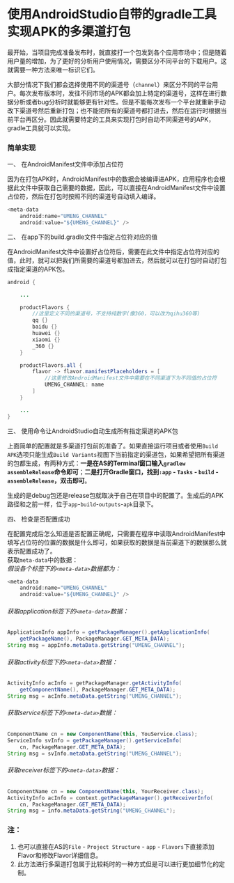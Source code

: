 # 使用AndroidStudio自带的gradle工具实现APK的多渠道打包
最开始，当项目完成准备发布时，就直接打一个包发到各个应用市场中；但是随着用户量的增加，为了更好的分析用户使用情况，需要区分不同平台的下载用户。这就需要一种方法来唯一标识它们。

大部分情况下我们都会选择使用不同的渠道号（`channel`）来区分不同的平台用户。每次发布版本时，发往不同市场的APK都会加上特定的渠道号，这样在进行数据分析或者bug分析时就能够更有针对性。但是不能每次发布一个平台就重新手动改下渠道号然后重新打包；也不能把所有的渠道号都打进去，然后在运行时根据当前平台再区分。因此就需要特定的工具来实现打包时自动不同渠道号的APK，gradle工具就可以实现。

### 简单实现
一、 在AndroidManifest文件中添加占位符

因为在打包APK时，AndroidManifest中的数据会被编译进APK，应用程序也会根据此文件中获取自己需要的数据，因此，可以直接在AndroidManifest文件中设置占位符，然后在打包时按照不同的渠道号自动填入编译。
```java
<meta-data
    android:name="UMENG_CHANNEL"
    android:value="${UMENG_CHANNEL}" />
```

二、 在app下的build.gradle文件中指定占位符对应的值

在AndroidManifest文件中设置好占位符后，需要在此文件中指定占位符对应的值，此时，就可以把我们所需要的渠道号都加进去，然后就可以在打包时自动打包成指定渠道的APK包。
```java
android {

	...

	productFlavors {
	    //这里定义不同的渠道号，不支持纯数字(像360，可以改为qihu360等)
	    qq {}
	    baidu {}
	    huawei {}
	    xiaomi {}
	    _360 {}
	}

	productFlavors.all { 
	    flavor -> flavor.manifestPlaceholders = [
	        //这里修改AndroidManifest文件中需要在不同渠道下为不同值的占位符
	        UMENG_CHANNEL: name
	    ]
	}

	...
}
```

三、 使用命令让AndroidStudio自动生成所有指定渠道的APK包

上面简单的配置就是多渠道打包前的准备了。如果直接运行项目或者使用`Build APK`选项只能生成`Build Variants`视图下当前指定的渠道包，如果希望把所有渠道的包都生成，有两种方式：**一是在AS的Terminal窗口输入`gradlew assembleRelease`命令即可**；**二是打开Gradle窗口，找到`:app` - `Tasks` - `build` - `assembleRelease`，双击即可**。

生成的是debug包还是release包就取决于自己在项目中的配置了。生成后的APK路径和之前一样，位于`app`-`build`-`outputs`-`apk`目录下。

四、 检查是否配置成功

在配置完成后怎么知道是否配置正确呢，只需要在程序中读取AndroidManifest中填写占位符的位置的数据是什么即可，如果获取的数据是当前渠道下的数据那么就表示配置成功了。
<br>获取`meta-data`中的数据：
<br>*假设各个标签下的`<meta-data>`数据都为：*
```java
<meta-data 
    android:name="UMENG_CHANNEL"
    android:value="${UMENG_CHANNEL}" />
```
###### 获取application标签下的`<meta-data>`数据：
```java
ApplicationInfo appInfo = getPackageManager().getApplicationInfo(
    getPackageName(), PackageManager.GET_META_DATA);
String msg = appInfo.metaData.getString("UMENG_CHANNEL");
```
###### 获取activity标签下的`<meta-data>`数据：
```java
ActivityInfo acInfo = getPackageManager.getActivityInfo(
    getComponentName(), PackageManager.GET_META_DATA);
String msg = acInfo.metaData.getString("UMENG_CHANNEL");
```
###### 获取service标签下的`<meta-data>`数据：
```java
ComponentName cn = new ComponentName(this, YouService.class);
ServiceInfo svInfo = getPackageManager().getServiceInfo(
    cn, PackageManager.GET_META_DATA);
String msg = svInfo.metaData.getString("UMENG_CHANNEL");
```
###### 获取receiver标签下的`<meta-data>`数据：
```java
ComponentName cn = new ComponentName(this, YourReceiver.class);
ActivityInfo acInfo = context.getPackageManager().getReceiverInfo(
    cn, PackageManager.GET_META_DATA);
String msg = info.metaData.getString("UMENG_CHANNEL");
```

### 注：
1. 也可以直接在AS的`File` - `Project Structure` - `app` - `Flavors`下直接添加Flavor和修改Flavor详细信息。
2. 此方法进行多渠道打包属于比较耗时的一种方式但是可以进行更加细节化的定制。
